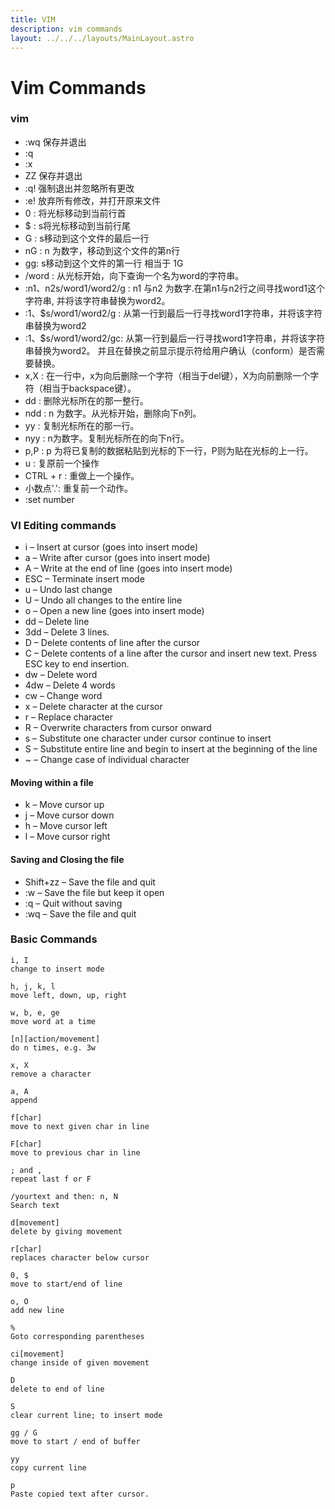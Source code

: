 ```yaml
---
title: VIM
description: vim commands
layout: ../../../layouts/MainLayout.astro
---
```


# Vim Commands

### vim
- :wq 保存并退出
- :q
- :x
- ZZ 保存并退出
- :q! 强制退出并忽略所有更改
- :e! 放弃所有修改，并打开原来文件
- 0 : 将光标移动到当前行首
- $ : s将光标移动到当前行尾
- G : s移动到这个文件的最后一行
- nG : n 为数字，移动到这个文件的第n行
- gg: s移动到这个文件的第一行 相当于 1G
- /word :  从光标开始，向下查询一个名为word的字符串。
- :n1、n2s/word1/word2/g : n1 与n2 为数字.在第n1与n2行之间寻找word1这个字符串, 并将该字符串替换为word2。
- :1、$s/word1/word2/g : 从第一行到最后一行寻找word1字符串，并将该字符串替换为word2
- :1、$s/word1/word2/gc: 从第一行到最后一行寻找word1字符串，并将该字符串替换为word2。 并且在替换之前显示提示符给用户确认（conform）是否需要替换。
- x,X  : 在一行中，x为向后删除一个字符（相当于del键），X为向前删除一个字符（相当于backspace键）。
- dd   : 删除光标所在的那一整行。
- ndd  : n 为数字。从光标开始，删除向下n列。
- yy   : 复制光标所在的那一行。   
- nyy  : n为数字。复制光标所在的向下n行。
- p,P  : p 为将已复制的数据粘贴到光标的下一行，P则为贴在光标的上一行。
- u    : 复原前一个操作
- CTRL + r : 重做上一个操作。
- 小数点'.': 重复前一个动作。
- :set number

### VI Editing commands
- i – Insert at cursor (goes into insert mode)
- a – Write after cursor (goes into insert mode)
- A – Write at the end of line (goes into insert mode)
- ESC – Terminate insert mode
- u – Undo last change
- U – Undo all changes to the entire line
- o – Open a new line (goes into insert mode)
- dd – Delete line
- 3dd – Delete 3 lines.
- D – Delete contents of line after the cursor
- C – Delete contents of a line after the cursor and insert new text. Press ESC key to end insertion.
- dw – Delete word
- 4dw – Delete 4 words
- cw – Change word
- x – Delete character at the cursor
- r – Replace character
- R – Overwrite characters from cursor onward
- s – Substitute one character under cursor continue to insert
- S – Substitute entire line and begin to insert at the beginning of the line
- ~ – Change case of individual character

#### Moving within a file
- k – Move cursor up
- j – Move cursor down
- h – Move cursor left
- l – Move cursor right

#### Saving and Closing the file
- Shift+zz – Save the file and quit
- :w – Save the file but keep it open
- :q – Quit without saving
- :wq – Save the file and quit

### Basic Commands
``` shell
i, I
change to insert mode

h, j, k, l
move left, down, up, right

w, b, e, ge
move word at a time

[n][action/movement]
do n times, e.g. 3w

x, X
remove a character

a, A
append

f[char]
move to next given char in line

F[char]
move to previous char in line

; and ,
repeat last f or F

/yourtext and then: n, N
Search text

d[movement]
delete by giving movement

r[char]
replaces character below cursor

0, $
move to start/end of line

o, O
add new line

%
Goto corresponding parentheses

ci[movement]
change inside of given movement

D
delete to end of line

S
clear current line; to insert mode

gg / G
move to start / end of buffer

yy
copy current line

p
Paste copied text after cursor.
```